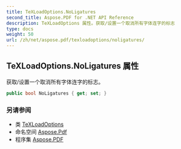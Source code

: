 ```yaml
---
title: TeXLoadOptions.NoLigatures
second_title: Aspose.PDF for .NET API Reference
description: TeXLoadOptions 属性。获取/设置一个取消所有字体连字的标志
type: docs
weight: 50
url: /zh/net/aspose.pdf/texloadoptions/noligatures/
---
```

## TeXLoadOptions.NoLigatures 属性

获取/设置一个取消所有字体连字的标志。

```csharp
public bool NoLigatures { get; set; }
```

### 另请参阅

* 类 [TeXLoadOptions](../)
* 命名空间 [Aspose.Pdf](../../../aspose.pdf/)
* 程序集 [Aspose.PDF](../../../)